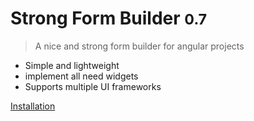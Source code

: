 <!-- _coverpage.md -->

<!-- ![logo](_media/icon.svg) -->

# Strong Form Builder <small>0.7</small>

> A nice and strong form builder for angular projects

- Simple and lightweight
- implement all need widgets
- Supports multiple UI frameworks

[Installation](/installation.md)